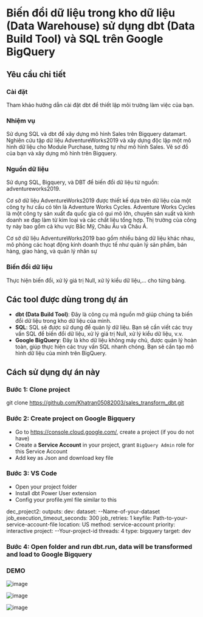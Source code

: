 # Biến đổi dữ liệu trong kho dữ liệu (Data Warehouse) sử dụng dbt (Data Build Tool) và SQL trên Google BigQuery

## Yêu cầu chi tiết

### Cài đặt
Tham khảo hướng dẫn cài đặt dbt để thiết lập môi trường làm việc của bạn.

### Nhiệm vụ
Sử dụng SQL và dbt để xây dựng mô hình Sales trên Bigquery datamart. Nghiên cứu tập dữ liệu AdventureWorks2019 và xây dựng độc lập một mô hình dữ liệu cho Module Purchase, tương tự như mô hình Sales. Vẽ sơ đồ của bạn và xây dựng mô hình trên Bigquery.

### Nguồn dữ liệu
Sử dụng SQL, Bigquery, và DBT để biến đổi dữ liệu từ nguồn: adventureworks2019.

Cơ sở dữ liệu AdventureWorks2019 được thiết kế dựa trên dữ liệu của một công ty hư cấu có tên là Adventure Works Cycles. Adventure Works Cycles là một công ty sản xuất đa quốc gia có qui mô lớn, chuyên sản xuất và kinh doanh xe đạp làm từ kim loại và các chất liệu tổng hợp. Thị trường của công ty này bao gồm cả khu vực Bắc Mỹ, Châu Âu và Châu Á.

Cơ sở dữ liệu AdventureWorks2019 bao gồm nhiều bảng dữ liệu khác nhau, mô phỏng các hoạt động kinh doanh thực tế như quản lý sản phẩm, bán hàng, giao hàng, và quản lý nhân sự

### Biến đổi dữ liệu
Thực hiện biến đổi, xử lý giá trị Null, xử lý kiểu dữ liệu,… cho từng bảng.


## Các tool được dùng trong dự án

- **dbt (Data Build Tool)**: Đây là công cụ mã nguồn mở giúp chúng ta biến đổi dữ liệu trong kho dữ liệu của mình.
- **SQL**: SQL sẽ được sử dụng để quản lý dữ liệu. Bạn sẽ cần viết các truy vấn SQL để biến đổi dữ liệu, xử lý giá trị Null, xử lý kiểu dữ liệu, v.v.
- **Google BigQuery**: Đây là kho dữ liệu không máy chủ, được quản lý hoàn toàn, giúp thực hiện các truy vấn SQL nhanh chóng. Bạn sẽ cần tạo mô hình dữ liệu của mình trên BigQuery.

## Cách sử dụng dự án này

### Bước 1: Clone project
git clone https://github.com/Khatran05082003/sales_transform_dbt.git

### Bước 2: Create project on Google Bigquery
- Go to https://console.cloud.google.com/, create a project (if you do not have)
- Create a **Service Account** in your project, grant `BigQuery Admin` role for this Service Account
- Add key as Json and download key file

### Bước 3: VS Code
- Open your project folder
- Install dbt Power User extension
- Config your profile.yml file similar to this

dec_project2: outputs: dev: dataset: --Name-of-your-dataset job_execution_timeout_seconds: 300 job_retries: 1 keyfile: Path-to-your-service-account-file location: US method: service-account priority: interactive project: --Your-project-id threads: 4 type: bigquery target: dev

### Bước 4:  Open folder and run dbt.run, data will be transformed and load to Google Bigquery

### DEMO
![image](https://github.com/Khatran05082003/sales_transform_dbt/assets/102920168/0c506782-82ec-434a-b889-6ef09e45c722)

![image](https://github.com/Khatran05082003/sales_transform_dbt/assets/102920168/e6d4770d-c548-4aa8-a757-20388a6e65f4)

![image](https://github.com/user-attachments/assets/86149063-7161-4617-a459-798813bc9e11)


